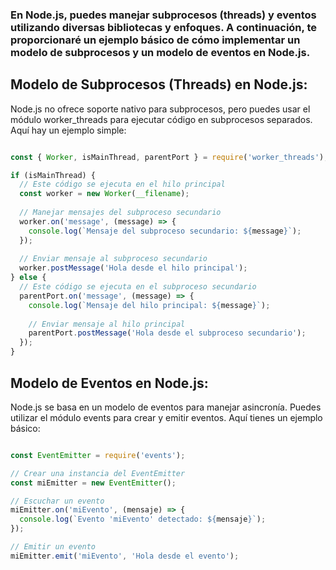 ### En Node.js, puedes manejar subprocesos (threads) y eventos utilizando diversas bibliotecas y enfoques. A continuación, te proporcionaré un ejemplo básico de cómo implementar un modelo de subprocesos y un modelo de eventos en Node.js.

## Modelo de Subprocesos (Threads) en Node.js:

Node.js no ofrece soporte nativo para subprocesos, pero puedes usar el módulo worker_threads para ejecutar código en subprocesos separados. Aquí hay un ejemplo simple:

~~~javaScript

const { Worker, isMainThread, parentPort } = require('worker_threads');

if (isMainThread) {
  // Este código se ejecuta en el hilo principal
  const worker = new Worker(__filename);
  
  // Manejar mensajes del subproceso secundario
  worker.on('message', (message) => {
    console.log(`Mensaje del subproceso secundario: ${message}`);
  });
  
  // Enviar mensaje al subproceso secundario
  worker.postMessage('Hola desde el hilo principal');
} else {
  // Este código se ejecuta en el subproceso secundario
  parentPort.on('message', (message) => {
    console.log(`Mensaje del hilo principal: ${message}`);
    
    // Enviar mensaje al hilo principal
    parentPort.postMessage('Hola desde el subproceso secundario');
  });
}

~~~

## Modelo de Eventos en Node.js:

Node.js se basa en un modelo de eventos para manejar asincronía. Puedes utilizar el módulo events para crear y emitir eventos. Aquí tienes un ejemplo básico:

~~~javaScript

const EventEmitter = require('events');

// Crear una instancia del EventEmitter
const miEmitter = new EventEmitter();

// Escuchar un evento
miEmitter.on('miEvento', (mensaje) => {
  console.log(`Evento 'miEvento' detectado: ${mensaje}`);
});

// Emitir un evento
miEmitter.emit('miEvento', 'Hola desde el evento');

~~~